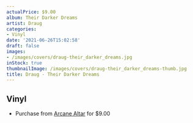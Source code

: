 ```yaml
---
actualPrice: $9.00
album: Their Darker Dreams
artist: Draug
categories:
- Vinyl
date: '2021-06-26T15:02:58'
draft: false
images:
- /images/covers/draug-their_darker_dreams.jpg
inStock: true
thumbnailImage: /images/covers/draug-their_darker_dreams-thumb.jpg
title: Draug - Their Darker Dreams
---
```


## Vinyl
* Purchase from [Arcane Altar](https://arcanealtar.bigcartel.com/product/draug-their-darker-dreams-7-ep) for $9.00
